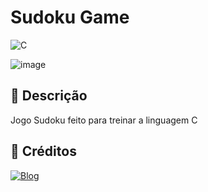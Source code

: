 # Sudoku Game
![C](https://img.shields.io/badge/C-00599C?style=for-the-badge&logo=c&logoColor=white)

![image](https://github.com/user-attachments/assets/823b9912-6a85-425a-80d6-f2aa45109f42)

## 📑 Descrição
Jogo Sudoku feito para treinar a linguagem C

## 🔨 Créditos
[![Blog](https://img.shields.io/badge/JosuePimentel-444?logo=github&style=for-the-badge&url=https://github.com/JosuePimentel)](https://github.com/JosuePimentel)

